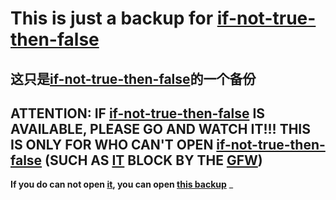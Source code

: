 # This is just a backup for [if-not-true-then-false](https://www.if-not-true-then-false.com/2015/fedora-nvidia-guide/)
这只是[if-not-true-then-false](https://www.if-not-true-then-false.com/2015/fedora-nvidia-guide/)的一个备份
-
## ATTENTION: IF [if-not-true-then-false](https://www.if-not-true-then-false.com/2015/fedora-nvidia-guide/) IS AVAILABLE, PLEASE GO AND WATCH IT!!!   THIS IS ONLY FOR WHO CAN'T OPEN [if-not-true-then-false](https://www.if-not-true-then-false.com/2015/fedora-nvidia-guide/) (SUCH AS [IT](https://www.if-not-true-then-false.com/2015/fedora-nvidia-guide/) BLOCK BY THE [GFW](https://en.wikipedia.org/wiki/Great_Firewall))
**If you do can not open [it](https://www.if-not-true-then-false.com/2015/fedora-nvidia-guide/), you can open [this backup](https://github.com/CGQAQ/BuggyLife/blob/master/fedora%20install%20nvidia%20drivers/fedora%20install%20nvidia%20driver.md)**
_
